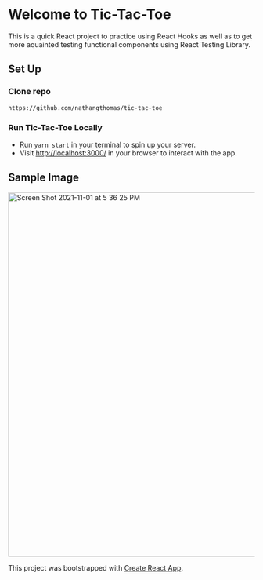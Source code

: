 # Welcome to Tic-Tac-Toe

This is a quick React project to practice using React Hooks as well as to get more aquainted testing functional components using React Testing Library. 

## **Set Up**

### Clone repo
```
https://github.com/nathangthomas/tic-tac-toe
```
### Run Tic-Tac-Toe Locally
- Run `yarn start` in your terminal to spin up your server.
- Visit [http://localhost:3000/](http://localhost:3000/) in your browser to interact with the app.


## Sample Image
<img width="743" alt="Screen Shot 2021-11-01 at 5 36 25 PM" src="https://user-images.githubusercontent.com/47466067/139756691-ee52a12a-8ea9-4359-831a-5144594eafdc.png">

This project was bootstrapped with [Create React App](https://github.com/facebook/create-react-app).

